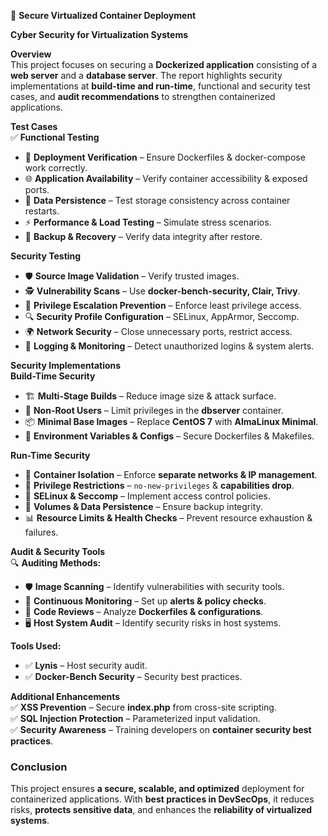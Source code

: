 🔐 **Secure Virtualized Container Deployment**  

**Cyber Security for Virtualization Systems**

**Overview**  
This project focuses on securing a **Dockerized application** consisting of a **web server** and a **database server**. The report highlights security implementations at 
**build-time and run-time**, functional and security test cases, and **audit recommendations** to strengthen containerized applications.  

**Test Cases**  
✅ **Functional Testing**  
- 🔄 **Deployment Verification** – Ensure Dockerfiles & docker-compose work correctly.  
- 🌐 **Application Availability** – Verify container accessibility & exposed ports.  
- 💾 **Data Persistence** – Test storage consistency across container restarts.  
- ⚡ **Performance & Load Testing** – Simulate stress scenarios.  
- 🔄 **Backup & Recovery** – Verify data integrity after restore.  

**Security Testing**  
- 🛡 **Source Image Validation** – Verify trusted images.  
- 🕵️ **Vulnerability Scans** – Use **docker-bench-security, Clair, Trivy**.  
- 🚫 **Privilege Escalation Prevention** – Enforce least privilege access.  
- 🔍 **Security Profile Configuration** – SELinux, AppArmor, Seccomp.  
- 🌍 **Network Security** – Close unnecessary ports, restrict access.  
- 📜 **Logging & Monitoring** – Detect unauthorized logins & system alerts.  

**Security Implementations**  
**Build-Time Security**  
- 🏗 **Multi-Stage Builds** – Reduce image size & attack surface.  
- 🔄 **Non-Root Users** – Limit privileges in the **dbserver** container.  
- 📦 **Minimal Base Images** – Replace **CentOS 7** with **AlmaLinux Minimal**.  
- 🔄 **Environment Variables & Configs** – Secure Dockerfiles & Makefiles.  

**Run-Time Security**  
- 🔐 **Container Isolation** – Enforce **separate networks & IP management**.  
- 🚧 **Privilege Restrictions** – `no-new-privileges` & **capabilities drop**.  
- 📜 **SELinux & Seccomp** – Implement access control policies.  
- 🔄 **Volumes & Data Persistence** – Ensure backup integrity.  
- 📊 **Resource Limits & Health Checks** – Prevent resource exhaustion & failures.  

**Audit & Security Tools**  
🔍 **Auditing Methods:**  
- 🛡 **Image Scanning** – Identify vulnerabilities with security tools.  
- 🔄 **Continuous Monitoring** – Set up **alerts & policy checks**.  
- 📜 **Code Reviews** – Analyze **Dockerfiles & configurations**.  
- 🖥 **Host System Audit** – Identify security risks in host systems.  

 **Tools Used:**  
- ✅ **Lynis** – Host security audit.  
- ✅ **Docker-Bench Security** – Security best practices.  

**Additional Enhancements**  
✅ **XSS Prevention** – Secure **index.php** from cross-site scripting.  
✅ **SQL Injection Protection** – Parameterized input validation.  
✅ **Security Awareness** – Training developers on **container security best practices**.  

### Conclusion
This project ensures **a secure, scalable, and optimized** deployment for containerized applications. With **best practices in DevSecOps**, it reduces risks, **protects sensitive data**, and enhances the **reliability of virtualized systems**.  
